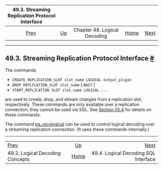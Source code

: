 <!--?xml version="1.0" encoding="UTF-8" standalone="no"?-->

|                49.3. Streaming Replication Protocol Interface               |                                                           |                              |                                                       |                                                                          |
| :-------------------------------------------------------------------------: | :-------------------------------------------------------- | :--------------------------: | ----------------------------------------------------: | -----------------------------------------------------------------------: |
| [Prev](logicaldecoding-explanation.html "49.2. Logical Decoding Concepts")  | [Up](logicaldecoding.html "Chapter 49. Logical Decoding") | Chapter 49. Logical Decoding | [Home](index.html "PostgreSQL 17devel Documentation") |  [Next](logicaldecoding-sql.html "49.4. Logical Decoding SQL Interface") |

***

## 49.3. Streaming Replication Protocol Interface [#](#LOGICALDECODING-WALSENDER)

The commands

*   `CREATE_REPLICATION_SLOT slot_name LOGICAL output_plugin`
*   `DROP_REPLICATION_SLOT slot_name` \[ `WAIT` ]
*   `START_REPLICATION SLOT slot_name LOGICAL ...`

are used to create, drop, and stream changes from a replication slot, respectively. These commands are only available over a replication connection; they cannot be used via SQL. See [Section 55.4](protocol-replication.html "55.4. Streaming Replication Protocol") for details on these commands.

The command [pg\_recvlogical](app-pgrecvlogical.html "pg_recvlogical") can be used to control logical decoding over a streaming replication connection. (It uses these commands internally.)

***

|                                                                             |                                                           |                                                                          |
| :-------------------------------------------------------------------------- | :-------------------------------------------------------: | -----------------------------------------------------------------------: |
| [Prev](logicaldecoding-explanation.html "49.2. Logical Decoding Concepts")  | [Up](logicaldecoding.html "Chapter 49. Logical Decoding") |  [Next](logicaldecoding-sql.html "49.4. Logical Decoding SQL Interface") |
| 49.2. Logical Decoding Concepts                                             |   [Home](index.html "PostgreSQL 17devel Documentation")   |                                     49.4. Logical Decoding SQL Interface |

